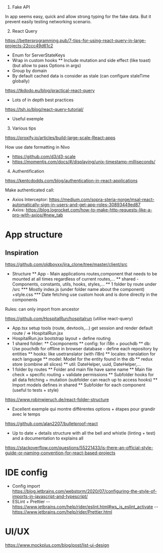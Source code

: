 1. Fake API

In app seems easy, quick and allow strong typing for the fake data. But it prevent easily testing networking scenario.


2. React Query

https://betterprogramming.pub/7-tips-for-using-react-query-in-large-projects-22ccc49d61c2

* Enum for ServerStateKeys
* Wrap in custom hooks
** Include mutation and side effect (like toast) (but allow to pass Options in args)
* Group by domain
* By default cached data is consider as stale (can configure staleTime globally)

https://tkdodo.eu/blog/practical-react-query
* Lots of in depth best practices

https://tsh.io/blog/react-query-tutorial/
* Useful exemple


3. Various tips

https://proxify.io/articles/build-large-scale-React-apps


How use date formatting in Nivo
- https://github.com/d3/d3-scale
- https://momentjs.com/docs/#/displaying/unix-timestamp-milliseconds/


4. Authentification

https://kentcdodds.com/blog/authentication-in-react-applications

Make authenticated call:
- Axios Interceptor: https://medium.com/sopra-steria-norge/msal-react-automatically-sign-in-users-and-get-app-roles-30893449ed87
- Axios: https://blog.logrocket.com/how-to-make-http-requests-like-a-pro-with-axios/#new_tab



# App structure

## Inspiration

https://github.com/oldboyxx/jira_clone/tree/master/client/src
* Structure
** App - Main applications routes,component that needs to be mounted at all times regardless of current routes,...
** shared - Components, constants, utils, hooks, styles,...
** 1 folder by route under /src
*** Mostly index.js (under folder name about the component) +style.css
*** Date fetching use custom hook and is done directly in the components

Rules: can only import from ancestor


https://github.com/HospitalRun/hospitalrun
(utilise react-query)
* App.tsx setup tools (route, devtools,...) get session and render default route / => HospitalRun.jsx
* HospitalRun.jsx bootstrap layout + define routing
* 1 shared folder:
** Cocmponents
** config: for i18n + pouchdb
** db: Use pouchdb for offline in browser database - define each repository by entities
** hooks: like usetranslator (with i18n)
** locales: translation for each language
** model: Model for the entity found in the db
** redux store (combine all slices)
** util: DateHelper, uuid, DateHelper,...
* 1 folder by routes
** Folder and main file have same name
** Main file check + specific routing + validate permissions
** Subfolder hooks for all data fetching + mutation (subfolder can reach up to access hooks)
** Import models defines in shared
** Subfolder for each component (useful to tests + style)


https://www.robinwieruch.de/react-folder-structure
* Excellent exemple qui montre différentes options + étapes pour grandir avec le temps


https://github.com/alan2207/bulletproof-react
* Up to date + details structure with all the bell and whistle (linting + test) and a documentation to explains all


https://stackoverflow.com/questions/55221433/is-there-an-official-style-guide-or-naming-convention-for-react-based-projects

# IDE config

- Config import https://blog.jetbrains.com/webstorm/2020/07/configuring-the-style-of-imports-in-javascript-and-typescript/
- ESLint + Prettier
-- https://www.jetbrains.com/help/rider/eslint.html#ws_js_eslint_activate
-- https://www.jetbrains.com/help/rider/Prettier.html


#  UI/UX

https://www.mockplus.com/blog/post/list-ui-design